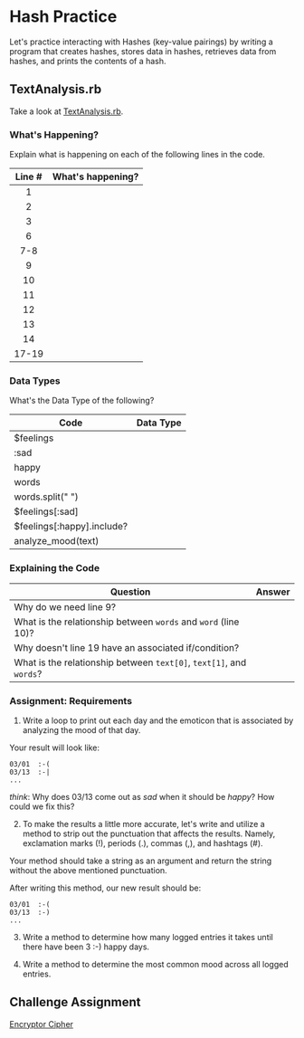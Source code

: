 # Hash Practice
Let's practice interacting with Hashes (key-value pairings) by writing a program that creates hashes, stores data in hashes, retrieves data from hashes, and prints the contents of a hash.

## TextAnalysis.rb
Take a look at [TextAnalysis.rb](TextAnalysis.rb).

### What's Happening?
Explain what is happening on each of the following lines in the code.

| Line # | What's happening?
|:------:|-------------------
| 1      |
| 2      |
| 3      |
| 6      |
| 7-8    |
| 9      |
| 10     |
| 11     |
| 12     |
| 13     |
| 14     |
| 17-19  |

### Data Types
What's the Data Type of the following?

| Code                       | Data Type
|----------------------------|-----------
| $feelings                  |
| :sad                       |
| happy                      |
| words                      |
| words.split(" ")           |
| $feelings[:sad]            |
| $feelings[:happy].include? |
| analyze_mood(text)         |

### Explaining the Code
| Question               | Answer
|------------------------|-------
| Why do we need line 9? |
| What is the relationship between `words` and `word` (line 10)? |
| Why doesn't line 19 have an associated if/condition? |
| What is the relationship between `text[0]`, `text[1]`, and `words`? |

### Assignment: Requirements
1. Write a loop to print out each day and the emoticon that is associated by analyzing the mood of that day.

Your result will look like:
```
03/01  :-(
03/13  :-|
...
```

*think*: Why does 03/13 come out as _sad_ when it should be _happy_? How could we fix this?

2. To make the results a little more accurate, let's write and utilize a method to strip out the punctuation that affects the results. Namely, exclamation marks (!), periods (.), commas (,), and hashtags (#).

Your method should take a string as an argument and return the string without the above mentioned punctuation.

After writing this method, our new result should be:
```
03/01  :-(
03/13  :-)
...
```

3. Write a method to determine how many logged entries it takes until there have been 3 :-) happy days.

4. Write a method to determine the most common mood across all logged entries.

## Challenge Assignment
[Encryptor Cipher](http://tutorials.jumpstartlab.com/projects/encryptor.html)
